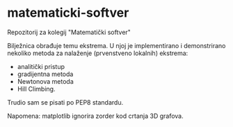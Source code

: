 # matematicki-softver
Repozitorij za kolegij "Matematički softver" 

Bilježnica obrađuje temu ekstrema.
U njoj je implementirano i demonstrirano nekoliko metoda za nalaženje (prvenstveno lokalnih) ekstrema:
- analitički pristup
- gradijentna metoda
- Newtonova metoda
- Hill Climbing.

Trudio sam se pisati po PEP8 standardu.

Napomena: matplotlib ignorira zorder kod crtanja 3D grafova.